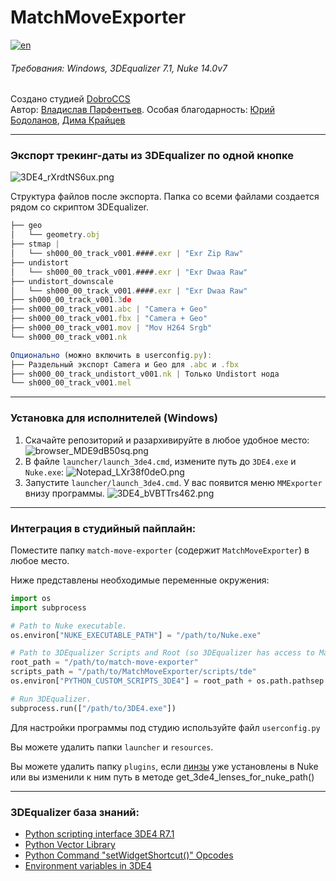 # MatchMoveExporter

[![en](https://img.shields.io/badge/lang-english_-blue.svg)](https://github.com/NyanNyanGringo/match-move-exporter/blob/main/README.en.md)

###### Требования: Windows, 3DEqualizer 7.1, Nuke 14.0v7

Создано студией [DobroCCS](https://dobrocreative.com/en)  
Автор: [Владислав Парфентьев](https://t.me/VladislavParfentev).
Особая благодарность: [Юрий Бодоланов](https://t.me/bodolanov), [Дима Крайцев](https://t.me/whataasen)

---

### Экспорт трекинг-даты из 3DEqualizer по одной кнопке

![3DE4_rXrdtNS6ux.png](resources%2F3DE4_rXrdtNS6ux.png)

Структура файлов после экспорта. Папка со всеми файлами создается рядом со скриптом 3DEqualizer.
```javascript
├── geo
│   └── geometry.obj
├── stmap | 
│   └── sh000_00_track_v001.####.exr | "Exr Zip Raw"
├── undistort
│   └── sh000_00_track_v001.####.exr | "Exr Dwaa Raw"
├── undistort_downscale
│   └── sh000_00_track_v001.####.exr | "Exr Dwaa Raw"
├── sh000_00_track_v001.3de
├── sh000_00_track_v001.abc | "Camera + Geo"
├── sh000_00_track_v001.fbx | "Camera + Geo"
├── sh000_00_track_v001.mov | "Mov H264 Srgb"
└── sh000_00_track_v001.nk

Опционально (можно включить в userconfig.py):
├── Раздельный экспорт Camera и Geo для .abc и .fbx
├── sh000_00_track_undistort_v001.nk | Только Undistort нода
└── sh000_00_track_v001.mel
```

---

### Установка для исполнителей (Windows)

1. Скачайте репозиторий и разархивируйте в любое удобное место:
![browser_MDE9dB50sq.png](resources%2Fbrowser_MDE9dB50sq.png)
2. В файле `launcher/launch_3de4.cmd`, измените путь до `3DE4.exe` и `Nuke.exe`:
![Notepad_LXr38f0deO.png](resources%2FNotepad_LXr38f0deO.png)
3. Запустите `launcher/launch_3de4.cmd`. У вас появится меню `MMExporter` внизу программы.
![3DE4_bVBTTrs462.png](resources%2F3DE4_bVBTTrs462.png)

---

### Интеграция в студийный пайплайн:
Поместите папку `match-move-exporter` (содержит `MatchMoveExporter`) в любое место.

Ниже представлены необходимые переменные окружения:
```python
import os
import subprocess

# Path to Nuke executable.
os.environ["NUKE_EXECUTABLE_PATH"] = "/path/to/Nuke.exe"

# Path to 3DEqualizer Scripts and Root (so 3DEqualizer has access to MatchMoveExporter.lib).
root_path = "/path/to/match-move-exporter"
scripts_path = "/path/to/MatchMoveExporter/scripts/tde"
os.environ["PYTHON_CUSTOM_SCRIPTS_3DE4"] = root_path + os.path.pathsep + scripts_path

# Run 3DEqualizer.
subprocess.run(["/path/to/3DE4.exe"])
```
Для настройки программы под студию используйте файл `userconfig.py`

Вы можете удалить папки `launcher` и `resources`. 

Вы можете удалить папку `plugins`, если [линзы](https://www.3dequalizer.com/?site=tech_docs&id=110216_01) уже
установлены в Nuke или вы изменили к ним путь в методе get_3de4_lenses_for_nuke_path()

---

### 3DEqualizer база знаний:

- [Python scripting interface 3DE4 R7.1](https://www.3dequalizer.com/user_daten/sections/tech_docs/txt/py_doc_r7.1.txt)
- [Python Vector Library](https://www.3dequalizer.com/user_daten/sections/tech_docs/vl/html/vl.xhtml)
- [Python Command "setWidgetShortcut()" Opcodes](https://www.3dequalizer.com/?site=tech_docs&id=121122_01)
- [Environment variables in 3DE4](https://www.3dequalizer.com/?site=tech_docs&id=121221_01)
